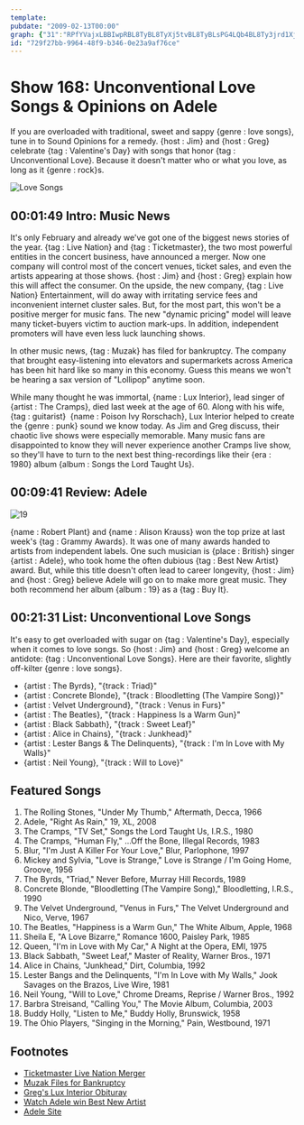 ```yaml
---
template: 
pubdate: "2009-02-13T00:00"
graph: {"31":"RPfYVajxLBBIwpRBL8TyBL8TyXj5tvBL8TyBLsPG4LQb4BL8Ty3jrd1Xj5tv","G5":"Uaholadm3s10BIB8rtut8rtutUahol8rKvu8rtut97qipX6cfd97qipBHm1G8rKvu97qip","ZV":"EXPvAfsczmEXPvAjePvlfgJyVzj4LYBHa8myfIK53UpL3yhPS7r7yyAxpCDu1oM9t5fJOa2lxOGqSm61BLnCvKpITsIAOdgk2OMv"}
id: "729f27bb-9964-48f9-b346-0e23a9af76ce"
---
```






# Show 168: Unconventional Love Songs & Opinions on Adele

If you are overloaded with traditional, sweet and sappy {genre : love songs}, tune in to Sound Opinions for a remedy. {host : Jim} and {host : Greg} celebrate {tag : Valentine's Day} with songs that honor {tag : Unconventional Love}. Because it doesn't matter who or what you love, as long as it {genre : rock}s.

![Love Songs](https://static.soundopinions.org/images/2009/lovesongs_tape.jpg)



## 00:01:49 Intro: Music News

It's only February and already we've got one of the biggest news stories of the year. {tag : Live Nation} and {tag : Ticketmaster}, the two most powerful entities in the concert business, have announced a merger. Now one company will control most of the concert venues, ticket sales, and even the artists appearing at those shows. {host : Jim} and {host : Greg} explain how this will affect the consumer. On the upside, the new company, {tag : Live Nation} Entertainment, will do away with irritating service fees and inconvenient internet cluster sales. But, for the most part, this won't be a positive merger for music fans. The new "dynamic pricing" model will leave many ticket-buyers victim to auction mark-ups. In addition, independent promoters will have even less luck launching shows.

In other music news, {tag : Muzak} has filed for bankruptcy. The company that brought easy-listening into elevators and supermarkets across America has been hit hard like so many in this economy. Guess this means we won't be hearing a sax version of "Lollipop" anytime soon.

While many thought he was immortal, {name : Lux Interior}, lead singer of {artist : The Cramps}, died last week at the age of 60. Along with his wife, {tag : guitarist}  {name : Poison Ivy Rorschach}, Lux Interior helped to create the {genre : punk} sound we know today. As Jim and Greg discuss, their chaotic live shows were especially memorable. Many music fans are disappointed to know they will never experience another Cramps live show, so they'll have to turn to the next best thing-recordings like their {era : 1980} album {album : Songs the Lord Taught Us}.



## 00:09:41 Review: Adele

![19](https://static.soundopinions.org/assets/168/G50.jpg)

{name : Robert Plant} and {name : Alison Krauss} won the top prize at last week's {tag : Grammy Awards}. It was one of many awards handed to artists from independent labels. One such musician is {place : British} singer {artist : Adele}, who took home the often dubious {tag : Best New Artist} award. But, while this title doesn't often lead to career longevity, {host : Jim} and {host : Greg} believe Adele will go on to make more great music. They both recommend her album {album : 19} as a {tag : Buy It}.



## 00:21:31 List: Unconventional Love Songs

It's easy to get overloaded with sugar on {tag : Valentine's Day}, especially when it comes to love songs. So {host : Jim} and {host : Greg} welcome an antidote: {tag : Unconventional Love Songs}. Here are their favorite, slightly off-kilter {genre : love songs}.

- {artist : The Byrds}, "{track : Triad}"
- {artist : Concrete Blonde}, "{track : Bloodletting (The Vampire Song)}"
- {artist : Velvet Underground}, "{track : Venus in Furs}"
- {artist : The Beatles}, "{track : Happiness Is a Warm Gun}"
- {artist : Black Sabbath}, "{track : Sweet Leaf}"
- {artist : Alice in Chains}, "{track : Junkhead}"
- {artist : Lester Bangs & The Delinquents}, "{track : I'm In Love with My Walls}"
- {artist : Neil Young}, "{track : Will to Love}"



## Featured Songs

1. The Rolling Stones, "Under My Thumb," Aftermath, Decca, 1966
2. Adele, "Right As Rain," 19, XL, 2008
3. The Cramps, "TV Set," Songs the Lord Taught Us, I.R.S., 1980
4. The Cramps, "Human Fly," ...Off the Bone, Illegal Records, 1983
5. Blur, "I'm Just A Killer For Your Love," Blur, Parlophone, 1997
6. Mickey and Sylvia, "Love is Strange," Love is Strange / I'm Going Home, Groove, 1956
7. The Byrds, "Triad," Never Before, Murray Hill Records, 1989
8. Concrete Blonde, "Bloodletting (The Vampire Song)," Bloodletting, I.R.S., 1990
9. The Velvet Underground, "Venus in Furs," The Velvet Underground and Nico, Verve, 1967
10. The Beatles, "Happiness is a Warm Gun," The White Album, Apple, 1968
11. Sheila E, "A Love Bizarre," Romance 1600, Paisley Park, 1985
12. Queen, "I'm in Love with My Car," A Night at the Opera, EMI, 1975
13. Black Sabbath, "Sweet Leaf," Master of Reality, Warner Bros., 1971
14. Alice in Chains, "Junkhead," Dirt, Columbia, 1992
15. Lester Bangs and the Delinquents, "I'm In Love with My Walls," Jook Savages on the Brazos, Live Wire, 1981
16. Neil Young, "Will to Love," Chrome Dreams, Reprise / Warner Bros., 1992
17. Barbra Streisand, "Calling You," The Movie Album, Columbia, 2003
18. Buddy Holly, "Listen to Me," Buddy Holly, Brunswick, 1958
19. The Ohio Players, "Singing in the Morning," Pain, Westbound, 1971



## Footnotes

- [Ticketmaster Live Nation Merger](http://www.nytimes.com/2010/04/25/business/25ticket.html?pagewanted=all&_r=0)
- [Muzak Files for Bankruptcy](http://edition.cnn.com/2009/SHOWBIZ/Music/02/11/muzak.bankruptcy/)
- [Greg's Lux Interior Obituray](http://articles.chicagotribune.com/2009-02-08/news/0902060353_1_cramps-lux-punk)
- [Watch Adele win Best New Artist](https://www.youtube.com/watch?v=9ZAFxGAaj7c)
- [Adele Site](http://www.adele.tv/)